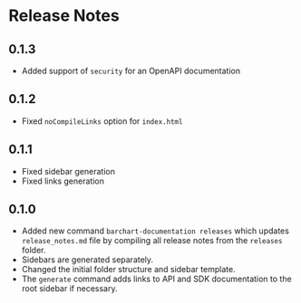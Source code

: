 # Release Notes

## 0.1.3
* Added support of `security` for an OpenAPI documentation

## 0.1.2
* Fixed `noCompileLinks` option for `index.html`

## 0.1.1
* Fixed sidebar generation
* Fixed links generation

## 0.1.0
* Added new command `barchart-documentation releases` which updates `release_notes.md` file by compiling all release notes from the `releases` folder.
* Sidebars are generated separately.
* Changed the initial folder structure and sidebar template.
* The `generate` command adds links to API and SDK documentation to the root sidebar if necessary.
